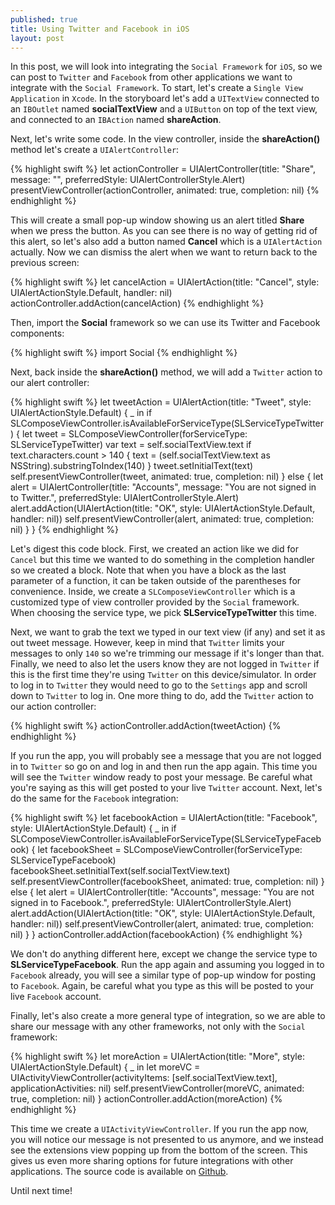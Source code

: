 ```yaml
---
published: true
title: Using Twitter and Facebook in iOS
layout: post
---
```

In this post, we will look into integrating the `Social Framework` for `iOS`, so we can post to `Twitter` and `Facebook` from other applications we want to integrate with the `Social Framework`. To start, let's create a `Single View Application` in `Xcode`. In the storyboard let's add a `UITextView` connected to an `IBOutlet` named __socialTextView__ and a `UIButton` on top of the text view, and connected to an `IBAction` named __shareAction__.

Next, let's write some code. In the view controller, inside the __shareAction()__ method let's create a `UIAlertController`:

{% highlight swift %}
let actionController = UIAlertController(title: "Share", message: "", preferredStyle: UIAlertControllerStyle.Alert)
presentViewController(actionController, animated: true, completion: nil)
{% endhighlight %}

This will create a small pop-up window showing us an alert titled __Share__ when we press the button. As you can see there is no way of getting rid of this alert, so let's also add a button named __Cancel__ which is a `UIAlertAction` actually. Now we can dismiss the alert when we want to return back to the previous screen:

{% highlight swift %}
let cancelAction = UIAlertAction(title: "Cancel", style: UIAlertActionStyle.Default, handler: nil)
actionController.addAction(cancelAction)
{% endhighlight %}

Then, import the __Social__ framework so we can use its Twitter and Facebook components:

{% highlight swift %}
import Social
{% endhighlight %}

Next, back inside the __shareAction()__ method, we will add a `Twitter` action to our alert controller:

{% highlight swift %}
let tweetAction = UIAlertAction(title: "Tweet", style: UIAlertActionStyle.Default) { _ in
    if SLComposeViewController.isAvailableForServiceType(SLServiceTypeTwitter) {
        let tweet = SLComposeViewController(forServiceType: SLServiceTypeTwitter)
        var text = self.socialTextView.text
        if text.characters.count > 140 {
            text = (self.socialTextView.text as NSString).substringToIndex(140)
        }
        tweet.setInitialText(text)
        self.presentViewController(tweet, animated: true, completion: nil)
    } else {
        let alert = UIAlertController(title: "Accounts", message: "You are not signed in to Twitter.", preferredStyle: UIAlertControllerStyle.Alert)
        alert.addAction(UIAlertAction(title: "OK", style: UIAlertActionStyle.Default, handler: nil))
        self.presentViewController(alert, animated: true, completion: nil)
    }
}
{% endhighlight %}

Let's digest this code block. First, we created an action like we did for `Cancel` but this time we wanted to do something in the completion handler so we created a block. Note that when you have a block as the last parameter of a function, it can be taken outside of the parentheses for convenience. Inside, we create a `SLComposeViewController` which is a customized type of view controller provided by the `Social` framework. When choosing the service type, we pick __SLServiceTypeTwitter__ this time. 

Next, we want to grab the text we typed in our text view (if any) and set it as out tweet message. However, keep in mind that `Twitter` limits your messages to only `140` so we're trimming our message if it's longer than that. Finally, we need to also let the users know they are not logged in `Twitter` if this is the first time they're using `Twitter` on this device/simulator. In order to log in to `Twitter` they would need to go to the `Settings` app and scroll down to `Twitter` to log in. One more thing to do, add the `Twitter` action to our action controller:

{% highlight swift %}
actionController.addAction(tweetAction)
{% endhighlight %}

If you run the app, you will probably see a message that you are not logged in to `Twitter` so go on and log in and then run the app again. This time you will see the `Twitter` window ready to post your message. Be careful what you're saying as this will get posted to your live `Twitter` account. Next, let's do the same for the `Facebook` integration:

{% highlight swift %}
let facebookAction = UIAlertAction(title: "Facebook", style: UIAlertActionStyle.Default) { _ in
    if SLComposeViewController.isAvailableForServiceType(SLServiceTypeFacebook) {
        let facebookSheet = SLComposeViewController(forServiceType: SLServiceTypeFacebook)
        facebookSheet.setInitialText(self.socialTextView.text)
        self.presentViewController(facebookSheet, animated: true, completion: nil)
    } else {
        let alert = UIAlertController(title: "Accounts", message: "You are not signed in to Facebook.", preferredStyle: UIAlertControllerStyle.Alert)
        alert.addAction(UIAlertAction(title: "OK", style: UIAlertActionStyle.Default, handler: nil))
        self.presentViewController(alert, animated: true, completion: nil)
    }
}
actionController.addAction(facebookAction)
{% endhighlight %}

We don't do anything different here, except we change the service type to __SLServiceTypeFacebook__. Run the app again and assuming you logged in to `Facebook` already, you will see a similar type of pop-up window for posting to `Facebook`. Again, be careful what you type as this will be posted to your live `Facebook` account. 

Finally, let's also create a more general type of integration, so we are able to share our message with any other frameworks, not only with the `Social` framework:

{% highlight swift %}
let moreAction = UIAlertAction(title: "More", style: UIAlertActionStyle.Default) { _ in
    let moreVC = UIActivityViewController(activityItems: [self.socialTextView.text], applicationActivities: nil)
    self.presentViewController(moreVC, animated: true, completion: nil)
}
actionController.addAction(moreAction)
{% endhighlight %}

This time we create a `UIActivityViewController`. If you run the app now, you will notice our message is not presented to us anymore, and we instead see the extensions view popping up from the bottom of the screen. This gives us even more sharing options for future integrations with other applications. The source code is available on [Github](https://github.com/Swiftor/SocialFramework).

Until next time!